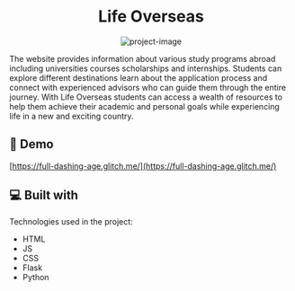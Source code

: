 <h1 align="center" id="title">Life Overseas</h1>

<p align="center"><img src="https://socialify.git.ci/bedead/Life-Overseas-webiste/image?description=1&amp;language=1&amp;name=1&amp;owner=1&amp;theme=Light" alt="project-image"></p>

<p id="description">The website provides information about various study programs abroad including universities courses scholarships and internships. Students can explore different destinations learn about the application process and connect with experienced advisors who can guide them through the entire journey. With Life Overseas students can access a wealth of resources to help them achieve their academic and personal goals while experiencing life in a new and exciting country.</p>

<h2>🚀 Demo</h2>

[https://full-dashing-age.glitch.me/](https://full-dashing-age.glitch.me/)

  
  
<h2>💻 Built with</h2>

Technologies used in the project:

*   HTML
*   JS
*   CSS
*   Flask
*   Python
